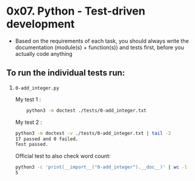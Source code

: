 # 0x07. Python - Test-driven development 

- Based on the requirements of each task, you should always write the documentation (module(s) + function(s)) and tests first, before you actually code anything

## To run the individual tests run: <br />
1. `0-add_integer.py`

    My test 1 :
    ```sh
        python3 -m doctest ./tests/0-add_integer.txt
    ```
    
    My test 2 :
    ```sh
    python3 -m doctest -v ./tests/0-add_integer.txt | tail -2
    17 passed and 0 failed.
    Test passed.
    ```
    Official test to also check word count: 
    ```sh
    python3 -c 'print(__import__("0-add_integer").__doc__)' | wc -l
    5
    ```